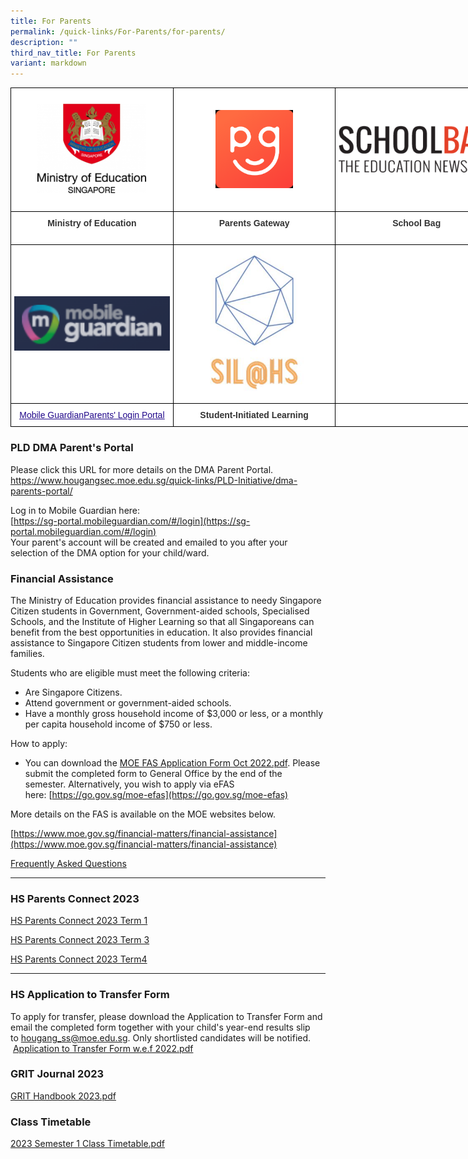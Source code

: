 ```yaml
---
title: For Parents
permalink: /quick-links/For-Parents/for-parents/
description: ""
third_nav_title: For Parents
variant: markdown
---
```

<style type="text/css">
.tg  {border-collapse:collapse;border-spacing:0;margin:0px auto;}
.tg td{border-color:black;border-style:solid;border-width:1px;font-family:Arial, sans-serif;font-size:14px;
  overflow:hidden;padding:10px 5px;word-break:normal;}
.tg th{border-color:black;border-style:solid;border-width:1px;font-family:Arial, sans-serif;font-size:14px;
  font-weight:normal;overflow:hidden;padding:10px 5px;word-break:normal;}
.tg .tg-tlx9{background-color:#FFF;color:#333;text-align:center;vertical-align:top}
.tg .tg-apyk{background-color:#FFF;color:#333;font-weight:bold;text-align:center;vertical-align:top}
.tg .tg-2rp9{background-color:#FFF;color:#333;text-align:center;vertical-align:middle}
.tg .tg-0pyt{background-color:#FFF;color:#21088A;font-weight:bold;text-align:center;text-decoration:underline;vertical-align:top}
</style>
<table class="tg" style="undefined;table-layout: fixed; width: 780px">
<colgroup>
<col style="width: 260px">
<col style="width: 260px">
<col style="width: 260px">
</colgroup>
<tbody>
  <tr>
    <td class="tg-2rp9"><a href="https://www.moe.gov.sg/" target="_self"> 
          <img src="/images/HGSS-MOE.png" style="width:70%"></a></td>
    <td class="tg-2rp9"><a href="https://pg.moe.edu.sg/" target="_self"> 
          <img src="/images/PG.png" style="width:50%"></a></td>
    <td class="tg-2rp9"><a href="https://www.schoolbag.sg/" target="_self"> 
          <img src="/images/SCHOOLBAG.png" style="width:100%"></a></td>
  </tr>
  <tr>
    <td class="tg-apyk"><span style="background-color:initial">Ministry of Education</span><br></td>
    <td class="tg-apyk">Parents Gateway<br><br></td>
    <td class="tg-apyk">School Bag</td>
  </tr>
  <tr>
    <td class="tg-2rp9"><a href="https://sg-portal.mobileguardian.com/#/login" target="_self"> 
          <img src="/images/MG.png" style="width:100%"></a></td>
    <td class="tg-2rp9"><a href="https://sites.google.com/view/hssil/home" target="_self"> 
          <img src="/images/SIL%20logo.jpeg" style="width:65%"></a></td>
    <td class="tg-2rp9"></td>
  </tr>
  <tr>
    <td class="tg-apyk"><a href="https://sg-portal.mobileguardian.com/#/login"><span style="font-weight:500;text-decoration:underline;color:#21088A">Mobile GuardianParents' Login Portal</span></a></td>
    <td class="tg-apyk">Student-Initiated Learning</td>
    <td class="tg-2rp9"> </td>
  </tr>
</tbody>
</table>

### PLD DMA Parent's Portal 

Please click this URL for more details on the DMA Parent Portal.  
https://www.hougangsec.moe.edu.sg/quick-links/PLD-Initiative/dma-parents-portal/

Log in to Mobile Guardian here:   
[https://sg-portal.mobileguardian.com/#/login](https://sg-portal.mobileguardian.com/#/login)  
Your parent's account will be created and emailed to you after your selection of the DMA option for your child/ward.

### Financial Assistance   





  

The Ministry of Education provides financial assistance to needy Singapore Citizen students in Government, Government-aided schools, Specialised Schools, and the Institute of Higher Learning so that all Singaporeans can benefit from the best opportunities in education. It also provides financial assistance to Singapore Citizen students from lower and middle-income families.

  

Students who are eligible must meet the following criteria:

* Are Singapore Citizens.
* Attend government or government-aided schools.
* Have a monthly gross household income of $3,000 or less, or a monthly per capita household income of $750 or less.

How to apply:
* You can download the&nbsp;[MOE FAS Application Form Oct 2022.pdf](/files/Parents/MOE%20FAS%20Application%20Form%20Oct%202022.pdf).&nbsp;Please submit the completed form to General Office by the end of the semester.&nbsp;Alternatively, you wish to apply via eFAS here:&nbsp;[https://go.gov.sg/moe-efas](https://go.gov.sg/moe-efas)

More details on the FAS is available on the MOE websites below.&nbsp;

[https://www.moe.gov.sg/financial-matters/financial-assistance](https://www.moe.gov.sg/financial-matters/financial-assistance)  

[Frequently Asked Questions](https://va.ecitizen.gov.sg/cfp/customerPages/moe/explorefaq.aspx?Category=32819&amp;utm_source=moe-corp-site&amp;utm_medium=referral)

* * *

### HS Parents Connect 2023

[HS Parents Connect 2023 Term 1](/files/Parents/HS%20Parents%20Connect%202023%20-%20Issue%201.pdf)

[HS Parents Connect 2023 Term 3](/files/Parents/hs%20parents%20connect%20term%203%202023.pdf)

[HS Parents Connect 2023 Term4](/files/Parents/hs%20parents%20connect%202023%20-%20term4.pdf)


* * *

### HS Application to Transfer Form

To apply for transfer, please download the Application to Transfer Form and email the completed form together with your child's year-end results slip to&nbsp;[hougang\_ss@moe.edu.sg](mailto:hougang_ss@moe.edu.sg). Only shortlisted candidates will be notified.&nbsp;  
&nbsp;[Application to Transfer Form w.e.f 2022.pdf](/files/Application%20to%20Transfer%20Form%20wef%202022.pdf)
&nbsp;  

### GRIT Journal 2023

[GRIT Handbook 2023.pdf](/files/GRIT%20Handbook%202023.pdf)


### Class Timetable

[2023 Semester 1 Class Timetable.pdf](/files/Timetables/2023%20Semester%201%20Class%20Timetable.pdf)
